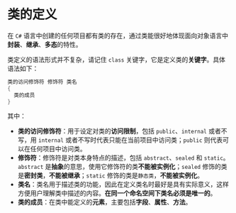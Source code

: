 # 类的定义

在 `C#` 语言中创建的任何项目都有类的存在，通过类能很好地体现面向对象语言中**封装**、**继承**、**多态**的特性。

类定义的语法形式并不复杂，请记住 `class` 关键字，它是定义类的**关键字**。具体语法如下：

```csharp
类的访问修饰符 修饰符 类名
{
  类的成员
}
```

其中：

* **类的访问修饰符**：用于设定对类的**访问限制**，包括 `public`、`internal` 或者不写，用 `internal` 或者不写时代表只能在当前项目中访问类；`public` 则代表可以在任何项目中访问类。
* **修饰符**：修饰符是对类本身特点的描述，包括 `abstract`、`sealed` 和 `static`。`abstract` 是**抽象**的意思，使用它修饰符的类**不能被实例化**；`sealed` 修饰的类是**密封类**，**不能被继承**；`static` 修饰的类是`静态类`，**不能被实例化**。
* **类名**：类名用于描述类的功能，因此在定义类名时最好是具有实际意义，这样方便用户理解类中描述的内容。**在同一个命名空间下类名必须是唯一的**。
* **类的成员**：在类中能定义的**元素**，主要包括**字段**、**属性**、**方法**。
